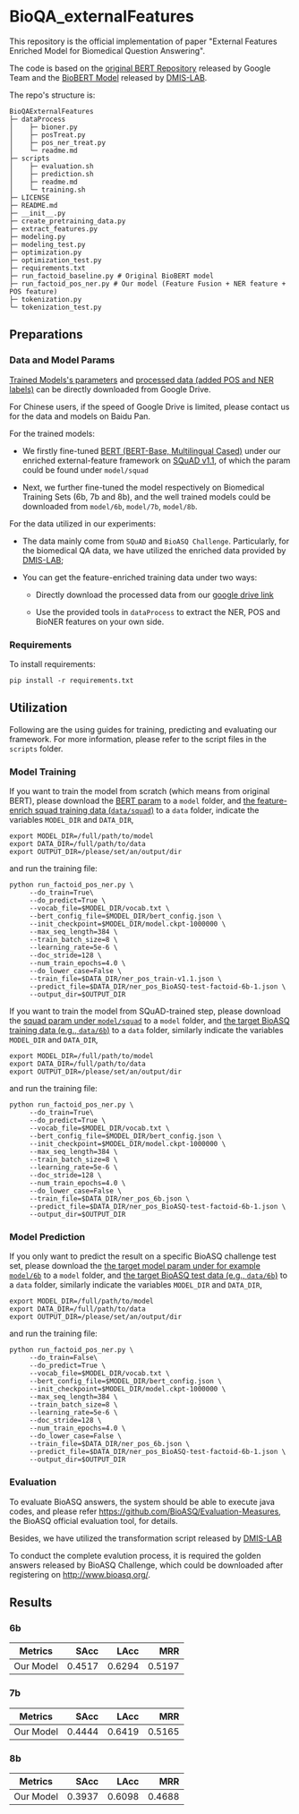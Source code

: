 # BioQA_externalFeatures

This repository is the official implementation of paper "External Features Enriched Model for Biomedical Question Answering". 

The code is based on the [original BERT Repository](https://github.com/google-research/bert) released by Google Team and the [BioBERT Model](https://github.com/dmis-lab/biobert) released by [DMIS-LAB](https://github.com/dmis-lab).

The repo's structure is:
```
BioQAExternalFeatures
├─ dataProcess
│    ├─ bioner.py
│    ├─ posTreat.py
│    ├─ pos_ner_treat.py
│    └─ readme.md
├─ scripts
│    ├─ evaluation.sh
│    ├─ prediction.sh
│    ├─ readme.md
│    └─ training.sh
├─ LICENSE
├─ README.md
├─ __init__.py
├─ create_pretraining_data.py
├─ extract_features.py
├─ modeling.py
├─ modeling_test.py
├─ optimization.py
├─ optimization_test.py
├─ requirements.txt
├─ run_factoid_baseline.py # Original BioBERT model 
├─ run_factoid_pos_ner.py # Our model (Feature Fusion + NER feature + POS feature)
├─ tokenization.py
└─ tokenization_test.py
```

## Preparations

### Data and Model Params

[Trained Models's parameters](https://drive.google.com/drive/folders/1mQ68-CIsz3izoj_yuzVE86o8URN2o4SD?usp=sharing)
 and [processed data (added POS and NER labels)](https://drive.google.com/drive/folders/1rFeVTIjSiTXV_M4_4iGhvQXqbYtt3nTn?usp=sharing) can be directly downloaded from Google Drive.

For Chinese users, if the speed of Google Drive is limited, please contact us for the data and models on Baidu Pan.

For the trained models:

* We firstly fine-tuned [BERT (BERT-Base, Multilingual Cased)](https://github.com/google-research/bert) under our enriched external-feature framework on [SQuAD v1.1](https://rajpurkar.github.io/SQuAD-explorer/explore/1.1/dev/), 
of which the param could be found under `model/squad`

* Next, we further fine-tuned the model respectively on Biomedical Training Sets (6b, 7b and 8b), and the well trained models could be 
downloaded from `model/6b`, `model/7b`, `model/8b`.

For the data utilized in our experiments:

* The data mainly come from `SQuAD` and `BioASQ Challenge`. Particularly, for the biomedical QA data, we have utilized the
 enriched data provided by [DMIS-LAB](https://github.com/dmis-lab);

* You can get the feature-enriched training data under two ways:

   * Directly download the processed data from our [google drive link](https://drive.google.com/drive/folders/1rFeVTIjSiTXV_M4_4iGhvQXqbYtt3nTn?usp=sharing)
   
   * Use the provided tools in `dataProcess` to extract the NER, POS and BioNER features on your own side.  

### Requirements

To install requirements:

```
pip install -r requirements.txt
```

## Utilization

Following are the using guides for training, predicting and evaluating our framework. For more information,
 please refer to the script files in the `scripts` folder.

### Model Training

If you want to train the model from scratch (which means from original BERT), please download the [BERT param](https://github.com/google-research/bert) 
to a `model` folder, 
and [the feature-enrich squad training data (`data/squad`)](https://drive.google.com/drive/folders/1rFeVTIjSiTXV_M4_4iGhvQXqbYtt3nTn?usp=sharing)
 to a `data` folder, indicate the variables `MODEL_DIR` and `DATA_DIR`,

```
export MODEL_DIR=/full/path/to/model
export DATA_DIR=/full/path/to/data
export OUTPUT_DIR=/please/set/an/output/dir
```
and run the training file:
```
python run_factoid_pos_ner.py \
     --do_train=True\
     --do_predict=True \
     --vocab_file=$MODEL_DIR/vocab.txt \
     --bert_config_file=$MODEL_DIR/bert_config.json \
     --init_checkpoint=$MODEL_DIR/model.ckpt-1000000 \
     --max_seq_length=384 \
     --train_batch_size=8 \
     --learning_rate=5e-6 \
     --doc_stride=128 \
     --num_train_epochs=4.0 \
     --do_lower_case=False \
     --train_file=$DATA_DIR/ner_pos_train-v1.1.json \
     --predict_file=$DATA_DIR/ner_pos_BioASQ-test-factoid-6b-1.json \
     --output_dir=$OUTPUT_DIR
```

If you want to train the model from SQuAD-trained step, please download the [squad param under `model/squad`](https://drive.google.com/drive/folders/1mQ68-CIsz3izoj_yuzVE86o8URN2o4SD?usp=sharing)
 to a `model` folder, 
and [the target BioASQ training data (e.g., `data/6b`)](https://drive.google.com/drive/folders/1rFeVTIjSiTXV_M4_4iGhvQXqbYtt3nTn?usp=sharing)
 to a `data` folder, similarly indicate the variables `MODEL_DIR` and `DATA_DIR`,

```
export MODEL_DIR=/full/path/to/model
export DATA_DIR=/full/path/to/data
export OUTPUT_DIR=/please/set/an/output/dir
```
and run the training file:
```
python run_factoid_pos_ner.py \
     --do_train=True\
     --do_predict=True \
     --vocab_file=$MODEL_DIR/vocab.txt \
     --bert_config_file=$MODEL_DIR/bert_config.json \
     --init_checkpoint=$MODEL_DIR/model.ckpt-1000000 \
     --max_seq_length=384 \
     --train_batch_size=8 \
     --learning_rate=5e-6 \
     --doc_stride=128 \
     --num_train_epochs=4.0 \
     --do_lower_case=False \
     --train_file=$DATA_DIR/ner_pos_6b.json \
     --predict_file=$DATA_DIR/ner_pos_BioASQ-test-factoid-6b-1.json \
     --output_dir=$OUTPUT_DIR
```

### Model Prediction
If you only want to predict the result on a specific BioASQ challenge test set, please download the [the target model param under for example `model/6b`](https://drive.google.com/drive/folders/1mQ68-CIsz3izoj_yuzVE86o8URN2o4SD?usp=sharing)
 to a `model` folder, 
and [the target BioASQ test data (e.g., `data/6b`)](https://drive.google.com/drive/folders/1rFeVTIjSiTXV_M4_4iGhvQXqbYtt3nTn?usp=sharing)
 to a `data` folder, similarly indicate the variables `MODEL_DIR` and `DATA_DIR`,

```
export MODEL_DIR=/full/path/to/model
export DATA_DIR=/full/path/to/data
export OUTPUT_DIR=/please/set/an/output/dir
```
and run the training file:
```
python run_factoid_pos_ner.py \
     --do_train=False\
     --do_predict=True \
     --vocab_file=$MODEL_DIR/vocab.txt \
     --bert_config_file=$MODEL_DIR/bert_config.json \
     --init_checkpoint=$MODEL_DIR/model.ckpt-1000000 \
     --max_seq_length=384 \
     --train_batch_size=8 \
     --learning_rate=5e-6 \
     --doc_stride=128 \
     --num_train_epochs=4.0 \
     --do_lower_case=False \
     --train_file=$DATA_DIR/ner_pos_6b.json \
     --predict_file=$DATA_DIR/ner_pos_BioASQ-test-factoid-6b-1.json \
     --output_dir=$OUTPUT_DIR
```

### Evaluation 

To evaluate BioASQ answers, the system should be able to execute java codes, and please refer https://github.com/BioASQ/Evaluation-Measures, the BioASQ official evaluation tool, for details.

Besides, we have utilized the transformation script released by [DMIS-LAB](https://github.com/dmis-lab/bioasq-biobert/tree/v1.0/biocodes)

To conduct the complete evalution process, it is required the golden answers released by BioASQ Challenge, which could be
 downloaded after registering on http://www.bioasq.org/. 

## Results
### 6b
| Metrics  | SAcc  | LAcc  | MRR  |
| ------------- |-------------:| -----:|-----:|
| Our Model   | 0.4517 | 0.6294 | 0.5197 |

### 7b
| Metrics  | SAcc  | LAcc  | MRR  |
| ------------- |-------------:| -----:|-----:|
| Our Model   | 0.4444 | 0.6419| 0.5165 |

### 8b
| Metrics  | SAcc  | LAcc  | MRR  |
| ------------- |-------------:| -----:|-----:|
| Our Model   | 0.3937 | 0.6098| 0.4688 |
